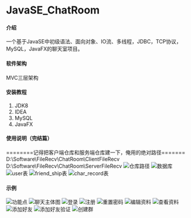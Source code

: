 # JavaSE_ChatRoom

#### 介绍
一个基于JavaSE中初级语法、面向对象、IO流、多线程，JDBC，TCP协议，MySQL，JavaFX的聊天室项目。

#### 软件架构
MVC三层架构


#### 安装教程

1.  JDK8
2.  IDEA
3.  MySQL
4.  JavaFX

#### 使用说明（完结篇）
========记得把客户端仓库和服务端仓库建一下，俺用的绝对路径=======
D:\Software\FileRecv\ChatRoom\ClientFileRecv
D:\Software\FileRecv\ChatRoom\ServerFileRecv
![仓库路径](cangku.png)
![数据库](https://foruda.gitee.com/images/1660360601447545316/屏幕截图.png "屏幕截图.png")
![user表](https://foruda.gitee.com/images/1660360646403907048/屏幕截图.png "屏幕截图.png")
![friend_ship表](https://foruda.gitee.com/images/1660360676816709873/屏幕截图.png "屏幕截图.png")
![char_record表](image.png)


#### 示例
![功能点](image/%E5%8A%9F%E8%83%BD%E7%82%B9.png)
![聊天主体图](image/example.png)
![登录](image/example5.png)
![注册](image/example6.png)
![重置密码](image/example7.png)
![编辑资料](image/example1.png)
![查看资料](image/example2.png)
![添加好友](image/example3.png)
![添加好友验证](image/example8.png)
![创建群](image/example4.png)